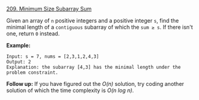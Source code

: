 [209. Minimum Size Subarray Sum](https://leetcode.com/problems/minimum-size-subarray-sum/)

Given an array of `n` positive integers and a positive integer `s`, find the minimal length of a `contiguous` subarray of which the `sum ≥ s`. If there isn't one, return `0` instead.

**Example:**

```
Input: s = 7, nums = [2,3,1,2,4,3]
Output: 2
Explanation: the subarray [4,3] has the minimal length under the problem constraint.
```

**Follow up:**
If you have figured out the *O(n)* solution, try coding another solution of which the time complexity is *O(n log n)*. 